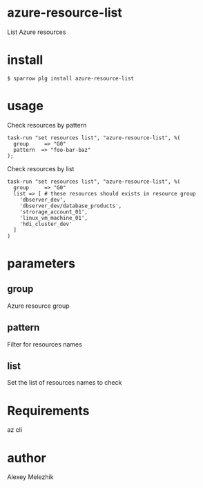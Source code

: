 # azure-resource-list

List Azure resources

# install

    $ sparrow plg install azure-resource-list

# usage


Check resources by pattern

    task-run "set resources list", "azure-resource-list", %(
      group     => "G0"
      pattern  => "foo-bar-baz"
    );


Check resources by list

    task-run "set resources list", "azure-resource-list", %(
      group     => "G0"
      list => [ # these resources should exists in resource group
        'dbserver_dev',
        'dbserver_dev/database_products',
        'strorage_account_01',
        'linux_vm_machine_01',
        'hdi_cluster_dev'
      ]
    )

# parameters

## group

Azure resource group

## pattern

Filter for resources names

## list

Set the list of resources names to check

# Requirements

az cli

# author

Alexey Melezhik



